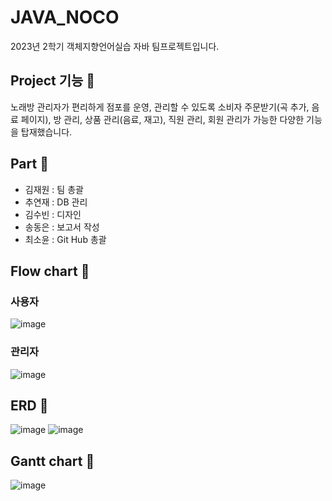 # JAVA_NOCO
2023년 2학기 객체지향언어실습 자바 팀프로젝트입니다.

## Project 기능 🧐
노래방 관리자가 편리하게 점포를 운영, 관리할 수 있도록 소비자 주문받기(곡 추가, 음료 페이지), 방 관리, 상품 관리(음료, 재고), 직원 관리, 회원 관리가 가능한 다양한 기능을 탑재했습니다.

## Part 👻
- 김재원 : 팀 총괄
- 추연재 : DB 관리
- 김수빈 : 디자인
- 송동은 : 보고서 작성
- 최소윤 : Git Hub 총괄

## Flow chart 🧸
### 사용자 
![image](https://github.com/soyoon19/JAVA_NOCO/assets/96063941/c2650115-beab-496e-b977-dd4b46fd7d51)

### 관리자
![image](https://github.com/soyoon19/JAVA_NOCO/assets/96063941/158b3823-4685-40dc-a77c-31572ee734a1)

## ERD 🐸
![image](https://github.com/soyoon19/JAVA_NOCO/assets/96063941/59fe0f4c-220c-48c3-9ea5-78345349800d)
![image](https://github.com/soyoon19/JAVA_NOCO/assets/96063941/4eeabc90-8705-4b8b-a8b2-8afd0c6a7c1d)

## Gantt chart 🦊
![image](https://github.com/soyoon19/JAVA_NOCO/assets/96063941/cdfb611a-076b-47b7-aecb-2b60841e7ad1)
